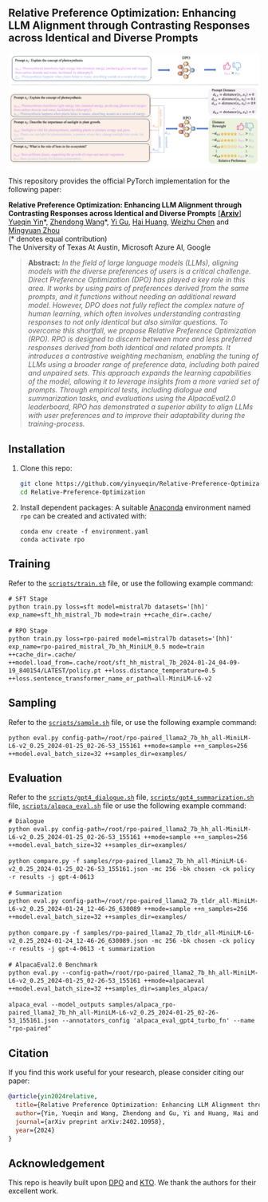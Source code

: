 ## Relative Preference Optimization: Enhancing LLM Alignment through Contrasting Responses across Identical and Diverse Prompts

![teaser](./assets/teaser.png)

This repository provides the official PyTorch implementation for the following paper:

**Relative Preference Optimization: Enhancing LLM Alignment through Contrasting Responses across Identical and Diverse Prompts** [[**Arxiv**]](https://arxiv.org/abs/2402.10958) <br> 
[Yueqin Yin](https://scholar.google.com/citations?user=HhEo-1cAAAAJ&hl=zh-CN)\*, [Zhendong Wang](https://scholar.google.com/citations?user=lRiIjhcAAAAJ&hl=en)\*, [Yi Gu](https://www.linkedin.com/in/yi-gu-6b19991aa), [Hai Huang](https://www.linkedin.com/in/hai-huang-google/?utm_source=share&utm_medium=member_mweb&utm_campaign=share_via&utm_content=profile), [Weizhu Chen](http://scholar.google.com/citations?user=LG_E-4EAAAAJ&hl=zh-CN) and [Mingyuan Zhou](https://mingyuanzhou.github.io/)<br>
(* denotes equal contribution)<br>
The University of Texas At Austin, Microsoft Azure AI, Google<br>
> **Abstract:** *In the field of large language models (LLMs), aligning models with the diverse preferences of users is a critical challenge. Direct Preference Optimization (DPO) has played a key role in this area. It works by using pairs of preferences derived from the same prompts, and it functions without needing an additional reward model. However, DPO does not fully reflect the complex nature of human learning, which often involves understanding contrasting responses to not only identical but also similar questions. To overcome this shortfall, we propose Relative Preference Optimization (RPO). RPO is designed to discern between more and less preferred responses derived from both identical and related prompts. It introduces a contrastive weighting mechanism, enabling the tuning of LLMs using a broader range of preference data, including both paired and unpaired sets. This approach expands the learning capabilities of the model, allowing it to leverage insights from a more varied set of prompts. Through empirical tests, including dialogue and summarization tasks, and evaluations using the AlpacaEval2.0 leaderboard, RPO has demonstrated a superior ability to align LLMs with user preferences and to improve their adaptability during the training-process.*



## Installation
1. Clone this repo:
    ```bash
    git clone https://github.com/yinyueqin/Relative-Preference-Optimization.git
    cd Relative-Preference-Optimization
    ```
2. Install dependent packages:
A suitable [Anaconda](https://docs.anaconda.com/anaconda/install/) environment named `rpo` can be created and activated with:
   ```
   conda env create -f environment.yaml
   conda activate rpo
   ```

## Training

Refer to the [`scripts/train.sh`](scripts/train.sh) file, or use the following example command:
  ```
  # SFT Stage
  python train.py loss=sft model=mistral7b datasets='[hh]' exp_name=sft_hh_mistral_7b mode=train ++cache_dir=.cache/

  # RPO Stage
  python train.py loss=rpo-paired model=mistral7b datasets='[hh]' exp_name=rpo-paired_mistral_7b_hh_MiniLM_0.5 mode=train ++cache_dir=.cache/ ++model.load_from=.cache/root/sft_hh_mistral_7b_2024-01-24_04-09-19_840154/LATEST/policy.pt ++loss.distance_temperature=0.5 ++loss.sentence_transformer_name_or_path=all-MiniLM-L6-v2
  ```

## Sampling
Refer to the [`scripts/sample.sh`](scripts/sample.sh) file, or use the following example command:
  ```
  python eval.py config-path=/root/rpo-paired_llama2_7b_hh_all-MiniLM-L6-v2_0.25_2024-01-25_02-26-53_155161 ++mode=sample ++n_samples=256 ++model.eval_batch_size=32 ++samples_dir=examples/
  ```

## Evaluation
Refer to the [`scripts/gpt4_dialogue.sh`](scripts/gpt4_dialogue.sh) file, [`scripts/gpt4_summarization.sh`](scripts/gpt4_summarization.sh) file, [`scripts/alpaca_eval.sh`](scripts/alpaca_eval.sh) file or use the following example command:
  ```
  # Dialogue
  python eval.py config-path=/root/rpo-paired_llama2_7b_hh_all-MiniLM-L6-v2_0.25_2024-01-25_02-26-53_155161 ++mode=sample ++n_samples=256 ++model.eval_batch_size=32 ++samples_dir=examples/

  python compare.py -f samples/rpo-paired_llama2_7b_hh_all-MiniLM-L6-v2_0.25_2024-01-25_02-26-53_155161.json -mc 256 -bk chosen -ck policy -r results -j gpt-4-0613

  # Summarization
  python eval.py config-path=/root/rpo-paired_llama2_7b_tldr_all-MiniLM-L6-v2_0.25_2024-01-24_12-46-26_630089 ++mode=sample ++n_samples=256 ++model.eval_batch_size=32 ++samples_dir=examples/

  python compare.py -f samples/rpo-paired_llama2_7b_tldr_all-MiniLM-L6-v2_0.25_2024-01-24_12-46-26_630089.json -mc 256 -bk chosen -ck policy -r results -j gpt-4-0613 -t summarization 

  # AlpacaEval2.0 Benchmark
  python eval.py --config-path=/root/rpo-paired_llama2_7b_hh_all-MiniLM-L6-v2_0.25_2024-01-25_02-26-53_155161 ++mode=alpacaeval ++model.eval_batch_size=32 ++samples_dir=samples_alpaca/

  alpaca_eval --model_outputs samples/alpaca_rpo-paired_llama2_7b_hh_all-MiniLM-L6-v2_0.25_2024-01-25_02-26-53_155161.json --annotators_config 'alpaca_eval_gpt4_turbo_fn' --name "rpo-paired"
  ```



## Citation

If you find this work useful for your research, please consider citing our paper:

```bibtex
@article{yin2024relative,
  title={Relative Preference Optimization: Enhancing LLM Alignment through Contrasting Responses across Identical and Diverse Prompts},
  author={Yin, Yueqin and Wang, Zhendong and Gu, Yi and Huang, Hai and Chen, Weizhu and Zhou, Mingyuan},
  journal={arXiv preprint arXiv:2402.10958},
  year={2024}
}
```

## Acknowledgement
This repo is heavily built upon [DPO](https://github.com/eric-mitchell/direct-preference-optimization) and [KTO](https://github.com/ContextualAI/HALOs). We thank the authors for their excellent work.